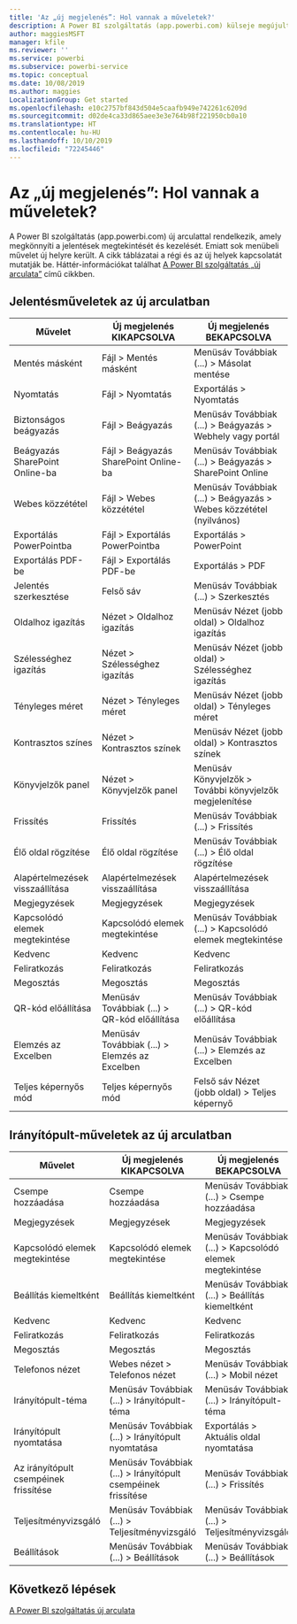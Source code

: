 ```yaml
---
title: 'Az „új megjelenés”: Hol vannak a műveletek?'
description: A Power BI szolgáltatás (app.powerbi.com) külseje megújult, és sok művelet új helyre került. Ez a cikk a régi és az új helyeket bemutató táblázatokat tartalmaz.
author: maggiesMSFT
manager: kfile
ms.reviewer: ''
ms.service: powerbi
ms.subservice: powerbi-service
ms.topic: conceptual
ms.date: 10/08/2019
ms.author: maggies
LocalizationGroup: Get started
ms.openlocfilehash: e10c2757bf843d504e5caafb949e742261c6209d
ms.sourcegitcommit: d02de4ca33d865aee3e3e764b98f221950cb0a10
ms.translationtype: HT
ms.contentlocale: hu-HU
ms.lasthandoff: 10/10/2019
ms.locfileid: "72245446"
---
```

# <a name="the-new-look-where-did-the-actions-go"></a>Az „új megjelenés”: Hol vannak a műveletek?

A Power BI szolgáltatás (app.powerbi.com) új arculattal rendelkezik, amely megkönnyíti a jelentések megtekintését és kezelését. Emiatt sok menübeli művelet új helyre került. A cikk táblázatai a régi és az új helyek kapcsolatát mutatják be. Háttér-információkat találhat [A Power BI szolgáltatás „új arculata”](service-new-look.md) című cikkben.

## <a name="report-actions-in-the-new-look"></a>Jelentésműveletek az új arculatban

|Művelet  |Új megjelenés KIKAPCSOLVA  |Új megjelenés BEKAPCSOLVA  |
|---------|---------|---------|
| Mentés másként | Fájl > Mentés másként  | Menüsáv Továbbiak (...) > Másolat mentése |
| Nyomtatás | Fájl > Nyomtatás | Exportálás > Nyomtatás |
| Biztonságos beágyazás | Fájl > Beágyazás | Menüsáv Továbbiak (...) > Beágyazás > Webhely vagy portál |
| Beágyazás SharePoint Online-ba | Fájl > Beágyazás SharePoint Online-ba | Menüsáv Továbbiak (...) > Beágyazás > SharePoint Online |
| Webes közzététel | Fájl > Webes közzététel | Menüsáv Továbbiak (...) > Beágyazás > Webes közzététel (nyilvános) |
| Exportálás PowerPointba | Fájl > Exportálás PowerPointba | Exportálás > PowerPoint |
| Exportálás PDF-be | Fájl > Exportálás PDF-be | Exportálás > PDF |
|Jelentés szerkesztése  | Felső sáv   | Menüsáv Továbbiak (...) > Szerkesztés |
| Oldalhoz igazítás | Nézet > Oldalhoz igazítás | Menüsáv Nézet (jobb oldal) > Oldalhoz igazítás |
| Szélességhez igazítás | Nézet > Szélességhez igazítás | Menüsáv Nézet (jobb oldal) > Szélességhez igazítás |
| Tényleges méret | Nézet > Tényleges méret | Menüsáv Nézet (jobb oldal) > Tényleges méret |
| Kontrasztos színes | Nézet > Kontrasztos színek | Menüsáv Nézet (jobb oldal) > Kontrasztos színek |
| Könyvjelzők panel | Nézet > Könyvjelzők panel |  Menüsáv Könyvjelzők > További könyvjelzők megjelenítése |
| Frissítés | Frissítés | Menüsáv Továbbiak (...) > Frissítés |
| Élő oldal rögzítése | Élő oldal rögzítése | Menüsáv Továbbiak (...) > Élő oldal rögzítése |
| Alapértelmezések visszaállítása | Alapértelmezések visszaállítása | Alapértelmezések visszaállítása |
| Megjegyzések | Megjegyzések | Megjegyzések |
| Kapcsolódó elemek megtekintése | Kapcsolódó elemek megtekintése | Menüsáv Továbbiak (...) > Kapcsolódó elemek megtekintése |
| Kedvenc | Kedvenc | Kedvenc |
| Feliratkozás | Feliratkozás |Feliratkozás |
| Megosztás | Megosztás | Megosztás |
| QR-kód előállítása | Menüsáv Továbbiak (...) > QR-kód előállítása | Menüsáv Továbbiak (...) > QR-kód előállítása |
| Elemzés az Excelben | Menüsáv Továbbiak (...) > Elemzés az Excelben | Menüsáv Továbbiak (...) > Elemzés az Excelben |
| Teljes képernyős mód | Teljes képernyős mód | Felső sáv Nézet (jobb oldal) > Teljes képernyő |

## <a name="dashboard-actions-in-the-new-look"></a>Irányítópult-műveletek az új arculatban

|Művelet  |Új megjelenés KIKAPCSOLVA  |Új megjelenés BEKAPCSOLVA  |
|---------|---------|---------|
| Csempe hozzáadása | Csempe hozzáadása | Menüsáv Továbbiak (...) > Csempe hozzáadása |
| Megjegyzések | Megjegyzések | Megjegyzések |
| Kapcsolódó elemek megtekintése | Kapcsolódó elemek megtekintése | Menüsáv Továbbiak (...) > Kapcsolódó elemek megtekintése |
| Beállítás kiemeltként | Beállítás kiemeltként| Menüsáv Továbbiak (...) > Beállítás kiemeltként|
| Kedvenc | Kedvenc | Kedvenc |
| Feliratkozás | Feliratkozás |Feliratkozás |
| Megosztás | Megosztás | Megosztás |
| Telefonos nézet | Webes nézet > Telefonos nézet | Menüsáv Továbbiak (...) > Mobil nézet |
| Irányítópult-téma | Menüsáv Továbbiak (...) > Irányítópult-téma | Menüsáv Továbbiak (...) > Irányítópult-téma |
| Irányítópult nyomtatása | Menüsáv Továbbiak (...) > Irányítópult nyomtatása | Exportálás > Aktuális oldal nyomtatása |
| Az irányítópult csempéinek frissítése | Menüsáv Továbbiak (...) > Irányítópult csempéinek frissítése | Menüsáv Továbbiak (...) > Frissítés |
| Teljesítményvizsgáló | Menüsáv Továbbiak (...) > Teljesítményvizsgáló | Menüsáv Továbbiak (...) > Teljesítményvizsgáló |
| Beállítások | Menüsáv Továbbiak (...) > Beállítások | Menüsáv Továbbiak (...) > Beállítások |

## <a name="next-steps"></a>Következő lépések

[A Power BI szolgáltatás új arculata](service-new-look.md)

